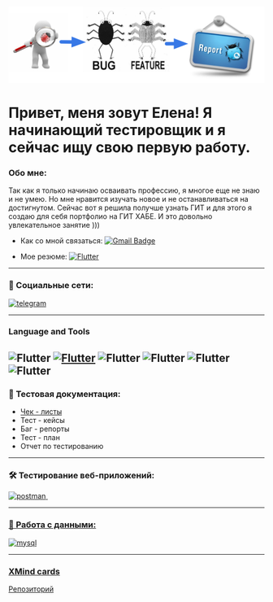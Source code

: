 ![Header](https://github.com/alenachchekm/alenachchekm/blob/main/assets/74.png)


# Привет, меня зовут Елена! Я начинающий тестировщик и я сейчас ищу свою первую работу.


### Обо мне:

Так как я только начинаю осваивать профессию, я многое еще не знаю и не умею. Но мне нравится изучать новое и не останавливаться на достигнутом.
Сейчас вот я решила получше узнать ГИТ и для этого я создаю для себя портфолио на ГИТ ХАБЕ. И это довольно увлекательное занятие )))


- Как со мной связаться: [![Gmail Badge](https://img.shields.io/badge/-Gmail-red?style=for-the-badge&logo=Flutter&logoColor=47C5FB)](mailto:alenach2006@yandex.ru)


- Мое резюме: [![Flutter](https://img.shields.io/badge/-Резюме-red?style=for-the-badge&logo=appveyor&logoColor=F88C00)](https://drive.google.com/file/d/1kNPn0zu_iHBOC1HHap7MNHLXC_vswEWI/view?usp=sharing)



---
### 🤝 Социальные сети:

  <div id="badges">
     <a href="https://t.me/hellench_2023" target="_blank">
      <img src="https://cdn-icons-png.flaticon.com/512/2111/2111646.png" width="40" height="40" alt="telegram" />
    </a>
  </div>


 --- 

### Language and Tools

![Flutter](https://img.shields.io/badge/-Jira-090909?style=for-the-badge&logo=jira&logoColor=47C5FB)
[![Flutter](https://img.shields.io/badge/-Postman-090909?style=for-the-badge&logo=postman&logoColor=F88C00)](https://www.postman.com/galactic-shadow-937135)
![Flutter](https://img.shields.io/badge/-Mysql-090909?style=for-the-badge&logo=mysql&logoColor=47C5FB)
![Flutter](https://img.shields.io/badge/-VS_Code-090909?style=for-the-badge&logo=&logoColor=0098FF)
![Flutter](https://img.shields.io/badge/-Git-090909?style=for-the-badge&logo=git&logoColor=red)
![Flutter](https://img.shields.io/badge/-XMind-090909?style=for-the-badge&logo=&logoColor=orange)
---
### 📁 Тестовая документация:
- [Чек - листы](https://github.com/alenachchekm/Chec_Lists/blob/main/)
- Тест - кейсы
- Баг - репорты
- Тест - план
- Отчет по тестированию
 
---

### 🛠 Тестирование веб-приложений:

<div>
  <a href='https://www.postman.com/galactic-shadow-937135' target='_blank'>
   <img src="https://seeklogo.com/images/P/postman-logo-0087CA0D15-seeklogo.com.png" title="postman" alt="postman" width="40" height="40"/>&nbsp
 
</div>

---
### 💾 Работа с данными:

<div>
  
  <img src="https://cdn.jsdelivr.net/gh/devicons/devicon/icons/mysql/mysql-original.svg" title="mysql" alt="mysql" width="40" height="40"/>
  
</div>

---

### XMind cards
[Репозиторий](https://github.com/alenachchekm/MaindCard/blob/main)

